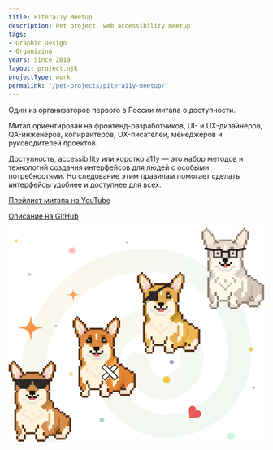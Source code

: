 ```yaml
---
title: Pitera11y Meetup
description: Pet project, web accessibility meetup
tags:
- Graphic Design
- Organizing
years: Since 2019
layout: project.njk
projectType: work
permalink: "/pet-projects/pitera11y-meetup/"
---
```


Один из организаторов первого в России митапа о доступности.

Митап ориентирован на фронтенд-разработчиков, UI- и UX-дизайнеров, QA-инженеров, копирайтеров, UX-писателей, менеджеров и руководителей проектов.

Доступность, accessibility или коротко a11y — это набор методов и технологий создания интерфейсов для людей с особыми потребностями. Но следование этим правилам помогает сделать интерфейсы удобнее и доступнее для всех.

[Плейлист митапа на YouTube](https://www.youtube.com/watch?v=LIi-fRukS1Y&list=PLTdS5E3zupkGg0FoMoWB5FD2tlBrSWUQB&index=7)

[Описание на GitHub](https://github.com/pitercss/a11y_docs)

![Untitled](images/Untitled.png)